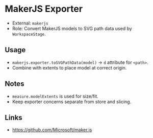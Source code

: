 # MakerJS Exporter

- External: `makerjs`
- Role: Convert MakerJS models to SVG path data used by `WorkspaceStage`.

## Usage
- `makerjs.exporter.toSVGPathData(model)` → `d` attribute for `<path>`.
- Combine with extents to place model at correct origin.

## Notes
- `measure.modelExtents` is used for size/fit.
- Keep exporter concerns separate from store and slicing.

## Links
- https://github.com/Microsoft/maker.js
